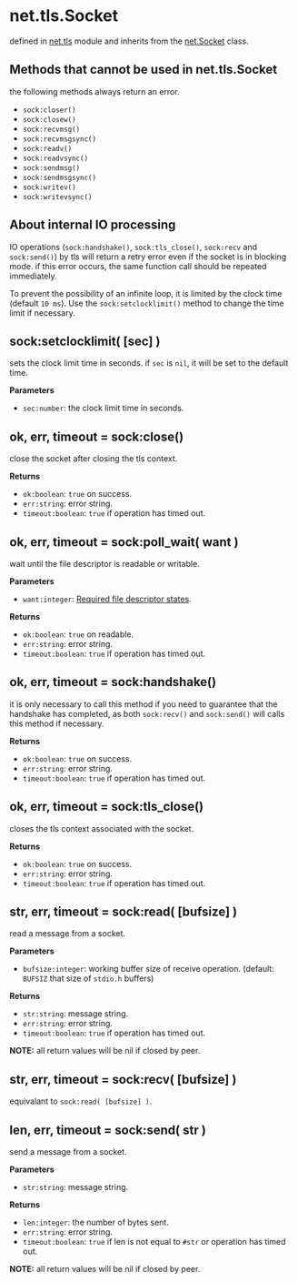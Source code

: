 # net.tls.Socket

defined in [net.tls](../tls.lua) module and inherits from the [net.Socket](net_socket.md) class.


## Methods that cannot be used in net.tls.Socket

the following methods always return an error.

- `sock:closer()`
- `sock:closew()`
- `sock:recvmsg()`
- `sock:recvmsgsync()`
- `sock:readv()`
- `sock:readvsync()`
- `sock:sendmsg()`
- `sock:sendmsgsync()`
- `sock:writev()`
- `sock:writevsync()`


## About internal IO processing

IO operations (`sock:handshake()`, `sock:tls_close()`, `sock:recv` and `sock:send()`) by tls will return a retry error even if the socket is in blocking mode. if this error occurs, the same function call should be repeated immediately.

To prevent the possibility of an infinite loop, it is limited by the clock time (default `10 ms`). Use the `sock:setclocklimit()` method to change the time limit if necessary.


## sock:setclocklimit( [sec] )

sets the clock limit time in seconds. if `sec` is `nil`, it will be set to the default time.

**Parameters**

- `sec:number`: the clock limit time in seconds.


## ok, err, timeout = sock:close()

close the socket after closing the tls context.

**Returns**

- `ok:boolean`: `true` on success.
- `err:string`: error string.
- `timeout:boolean`: `true` if operation has timed out.


## ok, err, timeout = sock:poll_wait( want )

wait until the file descriptor is readable or writable.

**Parameters**

- `want:integer`: [Required file descriptor states](constants.md#required-file-descriptor-states).

**Returns**

- `ok:boolean`: `true` on readable.
- `err:string`: error string.
- `timeout:boolean`: `true` if operation has timed out.


## ok, err, timeout = sock:handshake()

it is only necessary to call this method if you need to guarantee that the handshake has completed, as both `sock:recv()` and `sock:send()` will calls this method if necessary.

**Returns**

- `ok:boolean`: `true` on success.
- `err:string`: error string.
- `timeout:boolean`: `true` if operation has timed out.


## ok, err, timeout = sock:tls_close()

closes the tls context associated with the socket.

**Returns**

- `ok:boolean`: `true` on success.
- `err:string`: error string.
- `timeout:boolean`: `true` if operation has timed out.


## str, err, timeout = sock:read( [bufsize] )

read a message from a socket.

**Parameters**

- `bufsize:integer`: working buffer size of receive operation. (default: `BUFSIZ` that size of `stdio.h` buffers)

**Returns**

- `str:string`: message string.
- `err:string`: error string.
- `timeout:boolean`: `true` if operation has timed out.

**NOTE:** all return values will be nil if closed by peer.


## str, err, timeout = sock:recv( [bufsize] )

equivalant to `sock:read( [bufsize] )`.


## len, err, timeout = sock:send( str )

send a message from a socket.

**Parameters**

- `str:string`: message string.

**Returns**

- `len:integer`: the number of bytes sent.
- `err:string`: error string.
- `timeout:boolean`: `true` if len is not equal to `#str` or operation has timed out.

**NOTE:** all return values will be nil if closed by peer.


